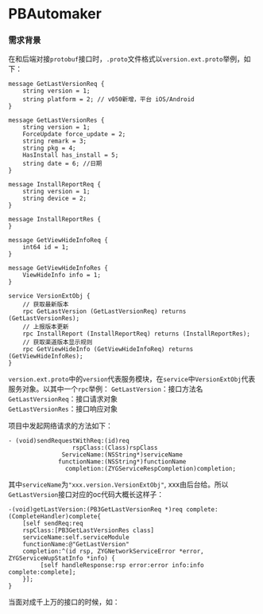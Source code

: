 # PBAutomaker
### 需求背景
在和后端对接```protobuf```接口时，```.proto```文件格式以```version.ext.proto```举例，如下：

```
message GetLastVersionReq {
    string version = 1;
    string platform = 2; // v050新增，平台 iOS/Android
}

message GetLastVersionRes {
    string version = 1;
    ForceUpdate force_update = 2;
    string remark = 3;
    string pkg = 4;
    HasInstall has_install = 5;
    string date = 6; //日期
}

message InstallReportReq {
    string version = 1;
    string device = 2;
}

message InstallReportRes {
}

message GetViewHideInfoReq {
    int64 id = 1;
}

message GetViewHideInfoRes {
    ViewHideInfo info = 1;
}

service VersionExtObj {
    // 获取最新版本
    rpc GetLastVersion (GetLastVersionReq) returns (GetLastVersionRes);
    // 上报版本更新
    rpc InstallReport (InstallReportReq) returns (InstallReportRes);
    // 获取渠道版本显示规则
    rpc GetViewHideInfo (GetViewHideInfoReq) returns (GetViewHideInfoRes);
}
```
```version.ext.proto```中的```version```代表服务模块，在```service```中```VersionExtObj```代表服务对象。以其中一个```rpc```举例：
```GetLastVersion```：接口方法名  
```GetLastVersionReq```：接口请求对象  
```GetLastVersionRes```：接口响应对象  

项目中发起网络请求的方法如下：  

```
- (void)sendRequestWithReq:(id)req
                  rspClass:(Class)rspClass
               ServiceName:(NSString*)serviceName
              functionName:(NSString*)functionName
                completion:(ZYGServiceRespCompletion)completion;
```
其中```serviceName```为```"xxx.version.VersionExtObj"```, xxx由后台给。所以```GetLastVersion```接口对应的oc代码大概长这样子：  
```   
-(void)getLastVersion:(PB3GetLastVersionReq *)req complete:(CompleteHandler)complete{
    [self sendReq:req 
    rspClass:[PB3GetLastVersionRes class] 
    serviceName:self.serviceModule 
    functionName:@"GetLastVersion" 
    completion:^(id rsp, ZYGNetworkServiceError *error, ZYGServiceWupStatInfo *info) {
         [self handleResponse:rsp error:error info:info complete:complete];
    }];
}
```
当面对成千上万的接口的时候，如：
